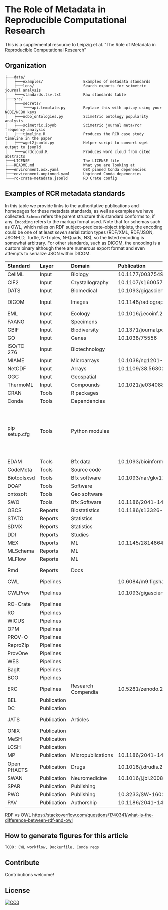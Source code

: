 # The Role of Metadata in Reproducible Computational Research
This is a supplemental resource to Leipzig et al. "The Role of Metadata in Reproducible Computational Research"

## Organization
```
├───data/
│   ├───examples/                  Examples of metadata standards
│   ├───lens/                      Search exports for scimetric journal analysis
│   └───standards.tsv.txt          Raw standards table
├───src/
│   ├───secrets/
│   │   └───api.template.py        Replace this with api.py using your NCBI/NCBO keys
│   ├───ncbo_ontologies.py         Scimetric ontology popularity analysis
│   ├───scimetric.ipynb            Scimetric journal meta/rcr frequency analysis
│   ├───timeline.R                 Produces the RCR case study timeline in the paper
│   ├───wget2jsonld.py             Helper script to convert wget output to jsonld
│   └───wordcloud.R                Produces word cloud from cited abstracts
├───LICENSE                        The LICENSE file
├───README.md                      What you are looking at
├───environment.osx.yaml           OSX pinned Conda depenencies
├───environment.unpinned.yaml      Unpinned Conda depenencies
└───ro-crate-metadata.jsonld       RO Crate config
```
<!--tree_placeholder-->

## Examples of RCR metadata standards

In this table we provide links to the authoritative publications and homepages for these metadata standards, as well as examples we have collected. `Schema` refers the parent structure this standard conforms to, if any. `Encoding` refers to the markup fornat used. Note that for schemas such as OWL, which relies on RDF subject–predicate–object triplets, the encoding could be one of at least *seven* serialization types (RDF/XML, RDF/JSON, JSON-LD, Turtle, N-Triples, N-Quads, N3), so the listed encoding is somewhat arbitrary. For other standards, such as DICOM, the encoding is a custom binary although there are numerous export format and even attempts to serialize JSON within DICOM.


<!--standards_begin-->
|Standard      |Layer       |Domain             |Publication                        |Site                                                |Example                                                |Encoding |Schema    |Description                                                                    |
|:-------------|:-----------|:------------------|:----------------------------------|:---------------------------------------------------|:------------------------------------------------------|:--------|:---------|:------------------------------------------------------------------------------|
|CellML        |Input       |Biology            |10.1177/0037549703040939           |https://www.cellml.org/                             |cellml_saucerman_brunton_michailova_mcculloch_2003.xml |XML      |          |                                                                               |
|CIF2          |Input       |Crystallography    |10.1107/s1600576715021871          |https://www.iucr.org/resources/cif/cif2             |                                                       |Custom   |          |                                                                               |
|DATS          |Input       |Biomedical         |10.1093/gigascience/giz165         |https://github.com/datatagsuite                     |                                                       |JSON     |          |                                                                               |
|DICOM         |Input       |Images             |10.1148/radiographics.12.2.1561424 |https://www.dicomstandard.org/                      |dicom                                                  |Custom   |Key-Value |                                                                               |
|EML           |Input       |Ecology            |10.1016/j.ecoinf.2005.08.004       |https://eml.ecoinformatics.org/                     |                                                       |XML      |          |                                                                               |
|FAANG         |Input       |Specimens          |                                   |https://www.ebi.ac.uk/vg/faang                      |                                                       |Tabular  |          |                                                                               |
|GBIF          |Input       |Biodiversity       |10.1371/journal.pone.0102623       |https://www.gbif.org/                               |                                                       |JSON     |          |                                                                               |
|GO            |Input       |Genes              |10.1038/75556                      |http://geneontology.org/                            |                                                       |XML      |          |                                                                               |
|ISO/TC 276    |Input       |Biotechnology      |                                   |https://www.iso.org/committee/4514241.html          |                                                       |         |          |                                                                               |
|MIAME         |Input       |Microarrays        |10.1038/ng1201-365                 |https://www.ncbi.nlm.nih.gov/geo/info/MIAME.html    |                                                       |XML      |          |                                                                               |
|NetCDF        |Input       |Arrays             |10.1109/38.56302                   |https://www.unidata.ucar.edu/software/netcdf/       |                                                       |         |          |                                                                               |
|OGC           |Input       |Geospatial         |                                   |https://www.ogc.org/                                |                                                       |         |          |                                                                               |
|ThermoML      |Input       |Compounds          |10.1021/je034088i                  |https://www.nist.gov/mml/acmd/trc/thermoml          |                                                       |XML      |          |                                                                               |
|CRAN          |Tools       |R packages         |                                   |http://cran.r-project.org/                          |                                                       |         |          |                                                                               |
|Conda         |Tools       |Dependencies       |                                   |https://docs.conda.io/                              |                                                       |         |          |                                                                               |
|pip setup.cfg |Tools       |Python modules     |                                   |https://pypi.org/project/pip/                       |                                                       |CFG      |Key-Value |Python cfg files have headers and key-value pairs similar to Windows INI files |
|EDAM          |Tools       |Bfx data           |10.1093/bioinformatics/btt113      |http://edamontology.org/                            |                                                       |         |          |                                                                               |
|CodeMeta      |Tools       |Source code        |                                   |https://codemeta.github.io/                         |                                                       |         |          |                                                                               |
|Biotoolsxsd   |Tools       |Bfx software       |10.1093/nar/gkv1116                |https://github.com/unioslo/biotoolsxsd              |                                                       |XML      |          |                                                                               |
|DOAP          |Tools       |Software           |                                   |https://github.com/ewilderj/doap                    |                                                       |XML      |          |                                                                               |
|ontosoft      |Tools       |Geo software       |                                   |https://www.ontosoft.org/                           |                                                       |         |          |                                                                               |
|SWO           |Tools       |Bfx Software       |10.1186/2041-1480-5-25             |https://www.ebi.ac.uk/ols/ontologies/swo            |                                                       |         |          |                                                                               |
|OBCS          |Reports     |Biostatistics      |10.1186/s13326-016-0100-2          |http://www.obofoundry.org/ontology/obcs.html        |                                                       |         |          |                                                                               |
|STATO         |Reports     |Statistics         |                                   |http://stato-ontology.org/                          |                                                       |         |          |                                                                               |
|SDMX          |Reports     |Statistics         |                                   |https://sdmx.org/                                   |                                                       |JSON     |          |                                                                               |
|DDI           |Reports     |Studies            |                                   |https://ddialliance.org/                            |                                                       |XML      |          |                                                                               |
|MEX           |Reports     |ML                 |10.1145/2814864.2814883            |http://aksw.org/Projects/MEX.html                   |                                                       |XML      |          |                                                                               |
|MLSchema      |Reports     |ML                 |                                   |https://github.com/ML-Schema/                       |                                                       |         |          |                                                                               |
|MLFlow        |Reports     |ML                 |                                   |https://mlflow.org/                                 |                                                       |         |          |                                                                               |
|Rmd           |Reports     |Docs               |                                   |https://rmarkdown.rstudio.com/                      |                                                       |YAML     |Key-Value |                                                                               |
|CWL           |Pipelines   |                   |10.6084/m9.figshare.3115156.v2     |https://www.commonwl.org/                           |                                                       |YAML     |          |                                                                               |
|CWLProv       |Pipelines   |                   |10.1093/gigascience/giz095         |https://github.com/common-workflow-language/cwlprov |                                                       |         |          |                                                                               |
|RO-Crate      |Pipelines   |                   |                                   |https://researchobject.github.io/ro-crate/1.0/      |                                                       |         |          |                                                                               |
|RO            |Pipelines   |                   |                                   |http://www.researchobject.org/                      |                                                       |         |          |                                                                               |
|WICUS         |Pipelines   |                   |                                   |http://vocab.linkeddata.es/wicus/wicus/             |                                                       |         |          |                                                                               |
|OPM           |Pipelines   |                   |                                   |https://openprovenance.org/opm/                     |                                                       |         |          |                                                                               |
|PROV-O        |Pipelines   |                   |                                   |https://www.w3.org/TR/prov-o/                       |                                                       |         |          |                                                                               |
|ReproZIp      |Pipelines   |                   |                                   |https://www.reprozip.org/                           |                                                       |         |          |                                                                               |
|ProvOne       |Pipelines   |                   |                                   |https://purl.dataone.org/provone-v1-dev             |                                                       |         |          |                                                                               |
|WES           |Pipelines   |                   |                                   |                                                    |                                                       |         |          |                                                                               |
|BagIt         |Pipelines   |                   |                                   |https://tools.ietf.org/html/rfc8493                 |                                                       |         |          |                                                                               |
|BCO           |Pipelines   |                   |                                   |                                                    |                                                       |         |          |                                                                               |
|ERC           |Pipelines   |Research Compendia |10.5281/zenodo.2203844             |https://o2r.info/erc-spec/                          |                                                       |YAML     |Key-Value |                                                                               |
|BEL           |Publication |                   |                                   |                                                    |                                                       |         |          |                                                                               |
|DC            |Publication |                   |                                   |                                                    |                                                       |         |          |                                                                               |
|JATS          |Publication |Articles           |                                   |https://jats.nlm.nih.gov/                           |                                                       |XML      |Tags DTD  |                                                                               |
|ONIX          |Publication |                   |                                   |                                                    |                                                       |         |          |                                                                               |
|MeSH          |Publication |                   |                                   |                                                    |                                                       |         |          |                                                                               |
|LCSH          |Publication |                   |                                   |                                                    |                                                       |         |          |                                                                               |
|MP            |Publication |Micropublications  |10.1186/2041-1480-5-28             |                                                    |                                                       |         |OWL       |                                                                               |
|Open PHACTS   |Publication |Drugs              |10.1016/j.drudis.2012.05.016       |https://www.openphacts.org/                         |                                                       |         |RDF/XML   |                                                                               |
|SWAN          |Publication |Neuromedicine      |10.1016/j.jbi.2008.04.010          |                                                    |                                                       |         |          |                                                                               |
|SPAR          |Publication |Publishing         |                                   |http://www.sparontologies.net/                      |                                                       |         |OWL       |                                                                               |
|PWO           |Publication |Publishing         |10.3233/SW-160230                  |                                                    |                                                       |         |          |                                                                               |
|PAV           |Publication |Authorship         |10.1186/2041-1480-4-37             |                                                    |                                                       |XML      |RDF/XML   |                                                                               |
<!--standards_end-->

RDF vs OWL
https://stackoverflow.com/questions/1740341/what-is-the-difference-between-rdf-and-owl

## How to generate figures for this article

```
TODO: CWL workflow, Dockerfile, Conda reqs
```

## Contribute

Contributions welcome!

## License

[![CC0](http://mirrors.creativecommons.org/presskit/buttons/88x31/svg/cc-zero.svg)](https://creativecommons.org/publicdomain/zero/1.0/)

